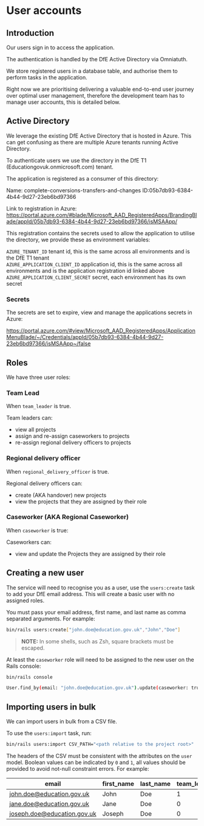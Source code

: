 # User accounts

## Introduction

Our users sign in to access the application.

The authentication is handled by the DfE Active Directory via Omniatuth.

We store registered users in a database table, and authorise them to perform
tasks in the application.

Right now we are prioritising delivering a valuable end-to-end user journey over
optimal user management, therefore the development team has to manage user
accounts, this is detailed below.

## Active Directory

We leverage the existing DfE Active Directory that is hosted in Azure. This can
get confusing as there are multiple Azure tenants running Active Directory.

To authenticate users we use the directory in the DfE T1
(Educationgovuk.onmicrosoft.com) tenant.

The application is registered as a consumer of this directory:

Name: complete-conversions-transfers-and-changes
ID:05b7db93-6384-4b44-9d27-23eb6bd97366

Link to registration in Azure:
https://portal.azure.com/#blade/Microsoft_AAD_RegisteredApps/BrandingBlade/appId/05b7db93-6384-4b44-9d27-23eb6bd97366/isMSAApp/

This registration contains the secrets used to allow the application to utilise
the directory, we provide these as environment variables:

`AZURE_TENANT_ID` tenant id, this is the same across all environments and is the
DfE T1 tenant  
`AZURE_APPLICATION_CLIENT_ID` application id, this is the same across all
environments and is the application registration id linked above
`AZURE_APPLICATION_CLIENT_SECRET` secret, each environment has its own secret

### Secrets

The secrets are set to expire, view and manage the applications secrets in
Azure:

https://portal.azure.com/#view/Microsoft_AAD_RegisteredApps/ApplicationMenuBlade/~/Credentials/appId/05b7db93-6384-4b44-9d27-23eb6bd97366/isMSAApp~/false

## Roles

We have three user roles:

### Team Lead

When `team_leader` is true.

Team leaders can:

- view all projects
- assign and re-assign caseworkers to projects
- re-assign regional delivery officers to projects

### Regional delivery officer

When `regional_delivery_officer` is true.

Regional delivery officers can:

- create (AKA handover) new projects
- view the projects that they are assigned by their role

### Caseworker (AKA Regional Caseworker)

When `caseworker` is true:

Caseworkers can:

- view and update the Projects they are assigned by their role

## Creating a new user

The service will need to recognise you as a user, use the `users:create` task to
add your DfE email address. This will create a basic user with no assigned
roles.

You must pass your email address, first name, and last name as comma separated
arguments. For example:

```bash
bin/rails users:create["john.doe@education.gov.uk","John","Doe"]
```

> **NOTE:** In some shells, such as Zsh, square brackets must be escaped.

At least the `caseworker` role will need to be assigned to the new user on the
Rails console:

```bash
bin/rails console

User.find_by(email: "john.doe@education.gov.uk").update(caseworker: true)
```

## Importing users in bulk

We can import users in bulk from a CSV file.

To use the `users:import` task, run:

```bash
bin/rails users:import CSV_PATH="<path relative to the project root>"
```

The headers of the CSV must be consistent with the attributes on the `user`
model. Boolean values can be indicated by `0` and `1`, all values should be
provided to avoid not-null constraint errors. For example:

| email                       | first_name | last_name | team_leader | regional_delivery_officer | caseworker |
| --------------------------- | ---------- | --------- | ----------- | ------------------------- | ---------- |
| john.doe@education.gov.uk   | John       | Doe       | 1           | 0                         | 0          |
| jane.doe@education.gov.uk   | Jane       | Doe       | 0           | 1                         | 0          |
| joseph.doe@education.gov.uk | Joseph     | Doe       | 0           | 0                         | 1          |
